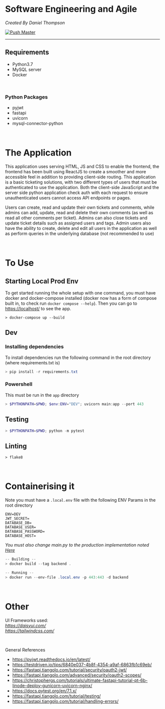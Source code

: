
# Software Engineering and Agile

*Created By Daniel Thompson*

[![Push Master](https://github.com/danielth-uk/QAC020X328K/actions/workflows/push_master.yaml/badge.svg?branch=master)](https://github.com/danielth-uk/QAC020X328K/actions/workflows/push_master.yaml)

<hr/>


## Requirements

- Python3.7
- MySQL server
- Docker

<br />

### Python Packages 
- pyjwt
- fastapi
- uvicorn
- mysql-connector-python

<br />

# The Application


This application uses serving HTML, JS and CSS to enable the frontend, the frontend has been built using ReactJS to create a smoother and more accessible feel in addition to providing client-side routing. This application is a basic ticketing solutions, with two different types of users that must be authenticated to use the application. Both the client-side JavaScript and the server side python application check auth with each request to ensure unauthenticated users cannot access API endpoints or pages.

Users can create, read and update their own tickets and comments, while admins can add, update, read and delete their own comments (as well as read all other comments per ticket). Admins can also close tickets and update ticket details such as assigned users and tags. Admin users also have the ability to create, delete and edit all users in the application as well as perform queries in the underlying database (not recommended to use)


<br />

# To Use 

## Starting Local Prod Env

To get started running the whole setup with one command, you must have docker and docker-compose installed (docker now has a form of compose built in, to check run `docker compose --help`). Then you can go to [https://localhost/](https://localhost/) to see the app.

```
> docker-compose up --build
```


## Dev

### Installing dependencies

To install dependencies run the following command in the root directory (where requirements.txt is)

```powershell
> pip install -r requirements.txt
```


### Powershell

This must be run in the `app` directory
``` powershell
> $PYTHONPATH=$PWD; $env:ENV="DEV"; uvicorn main:app --port 443
```

## Testing

``` powershell
> $PYTHONPATH=$PWD; python -m pytest
```

## Linting
```
> flake8
```

<br />

# Containerising it

Note you must have a `.local.env` file with the following ENV Params in the root directory

```ENV
ENV=DEV
JWT_SECRET=
DATABASE_DB=
DATABASE_USER=
DATABASE_PASSWORD=
DATABASE_HOST=
```

*You must also change main.py to the production implementation noted [Here](#dev)*

``` powershell
-- Building --
> docker build --tag backend .

-- Running --
> docker run --env-file .local.env -p 443:443 -d backend
```

<br />

# Other
UI Frameworks used:
<br />
*https://daisyui.com/*  
*https://tailwindcss.com/*

<br />

General References
* https://pyjwt.readthedocs.io/en/latest/
* https://testdriven.io/tips/6840e037-4b8f-4354-a9af-6863fb1c69eb/
* https://fastapi.tiangolo.com/tutorial/security/oauth2-jwt/
* https://fastapi.tiangolo.com/advanced/security/oauth2-scopes/
* https://christophergs.com/tutorials/ultimate-fastapi-tutorial-pt-6b-linode-deploy-gunicorn-uvicorn-nginx/
* https://docs.pytest.org/en/7.1.x/
* https://fastapi.tiangolo.com/tutorial/testing/
* https://fastapi.tiangolo.com/tutorial/handling-errors/
